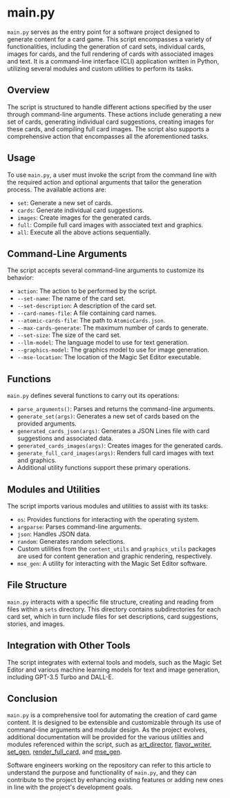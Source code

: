 # main.py

`main.py` serves as the entry point for a software project designed to generate content for a card game. This script encompasses a variety of functionalities, including the generation of card sets, individual cards, images for cards, and the full rendering of cards with associated images and text. It is a command-line interface (CLI) application written in Python, utilizing several modules and custom utilities to perform its tasks.

## Overview

The script is structured to handle different actions specified by the user through command-line arguments. These actions include generating a new set of cards, generating individual card suggestions, creating images for these cards, and compiling full card images. The script also supports a comprehensive action that encompasses all the aforementioned tasks.

## Usage

To use `main.py`, a user must invoke the script from the command line with the required action and optional arguments that tailor the generation process. The available actions are:

- `set`: Generate a new set of cards.
- `cards`: Generate individual card suggestions.
- `images`: Create images for the generated cards.
- `full`: Compile full card images with associated text and graphics.
- `all`: Execute all the above actions sequentially.

## Command-Line Arguments

The script accepts several command-line arguments to customize its behavior:

- `action`: The action to be performed by the script.
- `--set-name`: The name of the card set.
- `--set-description`: A description of the card set.
- `--card-names-file`: A file containing card names.
- `--atomic-cards-file`: The path to `AtomicCards.json`.
- `--max-cards-generate`: The maximum number of cards to generate.
- `--set-size`: The size of the card set.
- `--llm-model`: The language model to use for text generation.
- `--graphics-model`: The graphics model to use for image generation.
- `--mse-location`: The location of the Magic Set Editor executable.

## Functions

`main.py` defines several functions to carry out its operations:

- `parse_arguments()`: Parses and returns the command-line arguments.
- `generate_set(args)`: Generates a new set of cards based on the provided arguments.
- `generated_cards_json(args)`: Generates a JSON Lines file with card suggestions and associated data.
- `generated_cards_images(args)`: Creates images for the generated cards.
- `generate_full_card_images(args)`: Renders full card images with text and graphics.
- Additional utility functions support these primary operations.

## Modules and Utilities

The script imports various modules and utilities to assist with its tasks:

- `os`: Provides functions for interacting with the operating system.
- `argparse`: Parses command-line arguments.
- `json`: Handles JSON data.
- `random`: Generates random selections.
- Custom utilities from the `content_utils` and `graphics_utils` packages are used for content generation and graphic rendering, respectively.
- `mse_gen`: A utility for interacting with the Magic Set Editor software.

## File Structure

`main.py` interacts with a specific file structure, creating and reading from files within a `sets` directory. This directory contains subdirectories for each card set, which in turn include files for set descriptions, card suggestions, stories, and images.

## Integration with Other Tools

The script integrates with external tools and models, such as the Magic Set Editor and various machine learning models for text and image generation, including GPT-3.5 Turbo and DALL-E.

## Conclusion

`main.py` is a comprehensive tool for automating the creation of card game content. It is designed to be extensible and customizable through its use of command-line arguments and modular design. As the project evolves, additional documentation will be provided for the various utilities and modules referenced within the script, such as [art_director](art_director.md), [flavor_writer](flavor_writer.md), [set_gen](set_gen.md), [render_full_card](render_full_card.md), and [mse_gen](mse_gen.md).

Software engineers working on the repository can refer to this article to understand the purpose and functionality of `main.py`, and they can contribute to the project by enhancing existing features or adding new ones in line with the project's development goals.